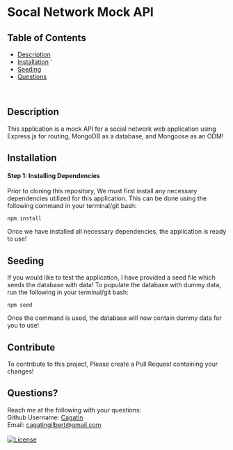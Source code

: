 # Socal Network Mock API

## Table of Contents
- [Description](#description) 
- [Installation](#installation) '
- [Seeding](#seeding)
- [Questions](#questions)
<br />

## Description
This application is a mock API for a social network web application using Express.js for routing, MongoDB as a database, and Mongoose as an ODM! <br />

## Installation
#### Step 1: Installing Dependencies
Prior to cloning this repository, We must first install any necessary dependencies utilized for this application. This can be done using the following command in your terminal/git bash:
```
npm install
```
Once we have installed all necessary dependencies, the application is ready to use! 
## Seeding
If you would like to test the application, I have provided a seed file which seeds the database with data! To populate the database with dummy data, run the following in your terminal/git bash:
```
npm seed
```
Once the command is used, the database will now contain dummy data for you to use!
## Contribute
To contribute to this project, Please create a Pull Request containing your changes! <br/>

## Questions? 
Reach me at the following with your questions: <br/>
Github Username: [Cagatin](https://github.com/cagatin) <br/>
Email:  cagatingilbert@gmail.com <br/>
<br/>
[![License](https://img.shields.io/badge/License-MIT-yellow.svg)](https://opensource.org/licenses/MIT)